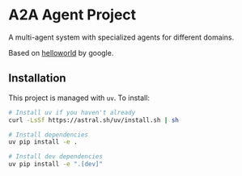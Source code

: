 # A2A Agent Project

A multi-agent system with specialized agents for different domains.

Based on [helloworld](https://github.com/a2aproject/a2a-samples/tree/main/samples/python/agents/helloworld) by google.

## Installation

This project is managed with `uv`. To install:
```bash
# Install uv if you haven't already
curl -LsSf https://astral.sh/uv/install.sh | sh

# Install dependencies
uv pip install -e .

# Install dev dependencies
uv pip install -e ".[dev]"
